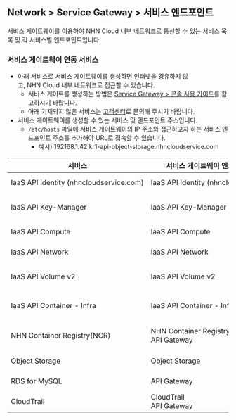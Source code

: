 ## Network > Service Gateway > 서비스 엔드포인트

서비스 게이트웨이를 이용하여 NHN Cloud 내부 네트워크로 통신할 수 있는 서비스 목록 및 각 서비스별 엔드포인트입니다.

### 서비스 게이트웨이 연동 서비스

* 아래 서비스로 서비스 게이트웨이를 생성하면 인터넷을 경유하지 않고, NHN Cloud 내부 네트워크로 접근할 수 있습니다.
    * 서비스 게이트를 생성하는 방법은 [Service Gateway > 콘솔 사용 가이드](https://docs.gncloud.go.kr/ko/Network/Service%20Gateway/ko/console-guide-gov/)를 참고하시기 바랍니다.
    * 아래 기재되지 않은 서비스는 [고객센터](https://gncloud.go.kr/kr/support/inquiry)로 문의해 주시기 바랍니다.
* 서비스 게이트웨이를 생성할 수 있는 서비스 및 엔드포인트 주소입니다.
    * `/etc/hosts` 파일에 서비스 게이트웨이의 IP 주소와 접근하고자 하는 서비스 엔드포인트 주소를 추가해야 URL로 접속할 수 있습니다.
        * 예시) 192168.1.42 kr1-api-object-storage.nhncloudservice.com

| 서비스 | 서비스 게이트웨이 엔드포인트 이름 | 엔드포인트 주소 |
| --- | ------------------ | -------- |
| IaaS API Identity (nhncloudservice.com) | IaaS API Identity (nhncloudservice.com) | https://api-identity-infrastructure.gncloud.go.kr |
| IaaS API Key-Manager | IaaS API Key-Manager | https://kr1-api-key-manager-infrastructure.gncloud.go.kr |
| IaaS API Compute | IaaS API Compute | https://kr1api-instance-infrastructure.gncloud.go.kr |
| IaaS API Network | IaaS API Network | https://kr1-api-network-infrastructure.gncloud.go.kr |
| IaaS API Volume v2 | IaaS API Volume v2 | https://kr1api-block-storage-infrastructure.gncloud.go.kr |
| IaaS API Container - Infra | IaaS API Container - Infra | https://kr1-api-kubernetes-infrastructure.gncloud.go.kr |
| NHN Container Registry(NCR) | NHN Container Registry(NCR)<br>API Gateway | 사용자 레지스트리 URI<br>https://`{region code}`-ncr.api.gncloud.go.kr |
| Object Storage | Object Storage | https://kr1-api-object-storage.gncloud.go.kr |
| RDS for MySQL | API Gateway | https://kr1-rds-mysql.api.gncloud.go.kr |
| CloudTrail | CloudTrail<br>API Gateway | https://cloud-trail.api.gncloud.go.kr |